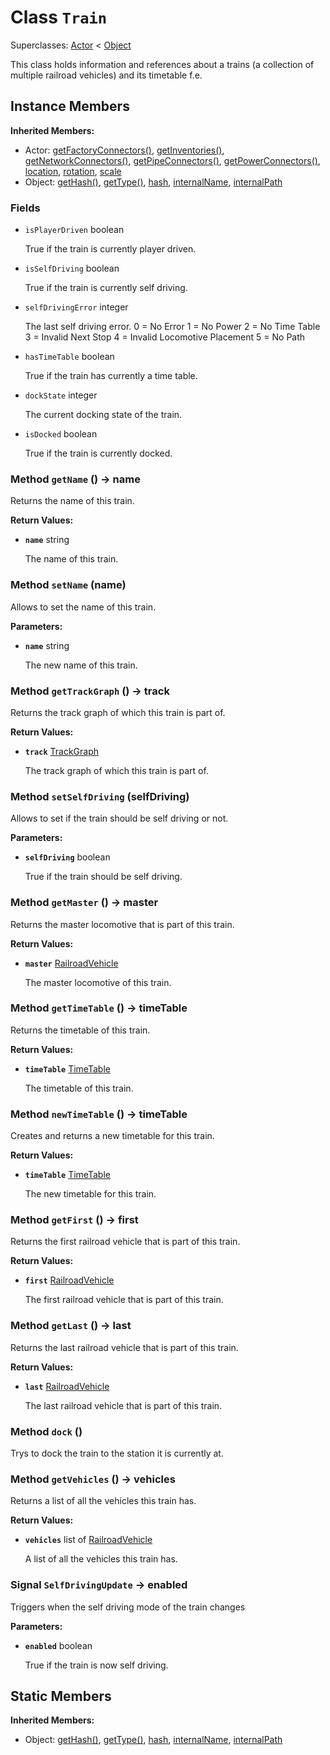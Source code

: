 # Class <code>Train</code>

Superclasses: <a href="Actor.md">Actor</a> < <a href="Object.md">Object</a>

This class holds information and references about a trains (a collection of multiple railroad vehicles) and its timetable f.e.
## Instance Members
<b>Inherited Members:</b>
- Actor: <a href="Actor.md#user-content-get-factory-connectors">getFactoryConnectors()</a>, <a href="Actor.md#user-content-get-inventories">getInventories()</a>, <a href="Actor.md#user-content-get-network-connectors">getNetworkConnectors()</a>, <a href="Actor.md#user-content-get-pipe-connectors">getPipeConnectors()</a>, <a href="Actor.md#user-content-get-power-connectors">getPowerConnectors()</a>, <a href="Actor.md#user-content-location">location</a>, <a href="Actor.md#user-content-rotation">rotation</a>, <a href="Actor.md#user-content-scale">scale</a>
- Object: <a href="Object.md#user-content-get-hash">getHash()</a>, <a href="Object.md#user-content-get-type">getType()</a>, <a href="Object.md#user-content-hash">hash</a>, <a href="Object.md#user-content-internal-name">internalName</a>, <a href="Object.md#user-content-internal-path">internalPath</a>
### Fields
- <code id="is-player-driven">isPlayerDriven</code> boolean

  True if the train is currently player driven.
- <code id="is-self-driving">isSelfDriving</code> boolean

  True if the train is currently self driving.
- <code id="self-driving-error">selfDrivingError</code> integer

  The last self driving error.
0 = No Error
1 = No Power
2 = No Time Table
3 = Invalid Next Stop
4 = Invalid Locomotive Placement
5 = No Path
- <code id="has-time-table">hasTimeTable</code> boolean

  True if the train has currently a time table.
- <code id="dock-state">dockState</code> integer

  The current docking state of the train.
- <code id="is-docked">isDocked</code> boolean

  True if the train is currently docked.
### Method <code id="get-name">getName</code> () → name
Returns the name of this train.


<b>Return Values:</b>

- <code><b>name</b></code> string

  The name of this train.
### Method <code id="set-name">setName</code> (name)
Allows to set the name of this train.

<b>Parameters:</b>

- <code><b>name</b></code> string

  The new name of this train.

### Method <code id="get-track-graph">getTrackGraph</code> () → track
Returns the track graph of which this train is part of.


<b>Return Values:</b>

- <code><b>track</b></code> <a href="../structs/TrackGraph.md">TrackGraph</a>

  The track graph of which this train is part of.
### Method <code id="set-self-driving">setSelfDriving</code> (selfDriving)
Allows to set if the train should be self driving or not.

<b>Parameters:</b>

- <code><b>selfDriving</b></code> boolean

  True if the train should be self driving.

### Method <code id="get-master">getMaster</code> () → master
Returns the master locomotive that is part of this train.


<b>Return Values:</b>

- <code><b>master</b></code> <a href="RailroadVehicle.md">RailroadVehicle</a>

  The master locomotive of this train.
### Method <code id="get-time-table">getTimeTable</code> () → timeTable
Returns the timetable of this train.


<b>Return Values:</b>

- <code><b>timeTable</b></code> <a href="TimeTable.md">TimeTable</a>

  The timetable of this train.
### Method <code id="new-time-table">newTimeTable</code> () → timeTable
Creates and returns a new timetable for this train.


<b>Return Values:</b>

- <code><b>timeTable</b></code> <a href="TimeTable.md">TimeTable</a>

  The new timetable for this train.
### Method <code id="get-first">getFirst</code> () → first
Returns the first railroad vehicle that is part of this train.


<b>Return Values:</b>

- <code><b>first</b></code> <a href="RailroadVehicle.md">RailroadVehicle</a>

  The first railroad vehicle that is part of this train.
### Method <code id="get-last">getLast</code> () → last
Returns the last railroad vehicle that is part of this train.


<b>Return Values:</b>

- <code><b>last</b></code> <a href="RailroadVehicle.md">RailroadVehicle</a>

  The last railroad vehicle that is part of this train.
### Method <code id="dock">dock</code> ()
Trys to dock the train to the station it is currently at.


### Method <code id="get-vehicles">getVehicles</code> () → vehicles
Returns a list of all the vehicles this train has.


<b>Return Values:</b>

- <code><b>vehicles</b></code> list of <a href="RailroadVehicle.md">RailroadVehicle</a>

  A list of all the vehicles this train has.
### Signal <code id="-self-driving-update">SelfDrivingUpdate</code> → enabled
Triggers when the self driving mode of the train changes

<b>Parameters:</b>

- <code><b>enabled</b></code> boolean

  True if the train is now self driving.
## Static Members
<b>Inherited Members:</b>
- Object: <a href="Object.md#user-content-s-get-hash">getHash()</a>, <a href="Object.md#user-content-s-get-type">getType()</a>, <a href="Object.md#user-content-s-hash">hash</a>, <a href="Object.md#user-content-s-internal-name">internalName</a>, <a href="Object.md#user-content-s-internal-path">internalPath</a>